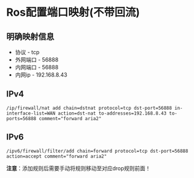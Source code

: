 # Ros配置端口映射(不带回流)

## 明确映射信息

- 协议 - tcp
- 外网端口 - 56888
- 内网端口 - 56888
- 内网ip - 192.168.8.43

## IPv4

```shell
/ip/firewall/nat add chain=dstnat protocol=tcp dst-port=56888 in-interface-list=WAN action=dst-nat to-addresses=192.168.8.43 to-ports=56888 comment="forward aria2"
```

## IPv6

```shell
/ipv6/firewall/filter/add chain=forward protocol=tcp dst-port=56888 action=accept comment="forward aria2"
```

**注意**：添加规则后需要手动将规则移动至对应drop规则前面！
